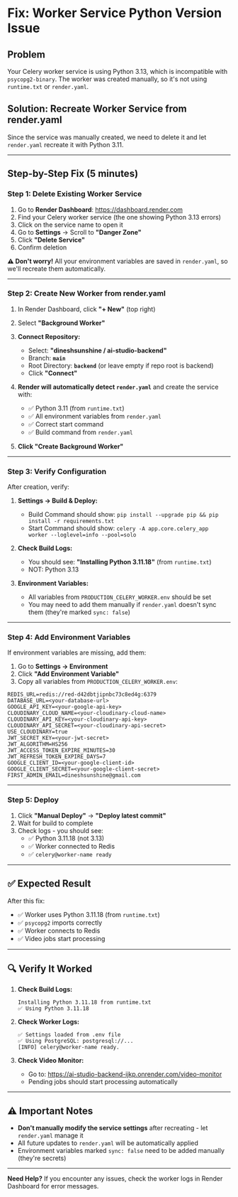# Fix: Worker Service Python Version Issue

## Problem
Your Celery worker service is using Python 3.13, which is incompatible with `psycopg2-binary`. The worker was created manually, so it's not using `runtime.txt` or `render.yaml`.

## Solution: Recreate Worker Service from render.yaml

Since the service was manually created, we need to delete it and let `render.yaml` recreate it with Python 3.11.

---

## Step-by-Step Fix (5 minutes)

### Step 1: Delete Existing Worker Service

1. Go to **Render Dashboard**: https://dashboard.render.com
2. Find your Celery worker service (the one showing Python 3.13 errors)
3. Click on the service name to open it
4. Go to **Settings** → Scroll to **"Danger Zone"**
5. Click **"Delete Service"**
6. Confirm deletion

**⚠️ Don't worry!** All your environment variables are saved in `render.yaml`, so we'll recreate them automatically.

---

### Step 2: Create New Worker from render.yaml

1. In Render Dashboard, click **"+ New"** (top right)
2. Select **"Background Worker"**
3. **Connect Repository:**
   - Select: **"dineshsunshine / ai-studio-backend"**
   - Branch: **`main`**
   - Root Directory: **`backend`** (or leave empty if repo root is backend)
   - Click **"Connect"**

4. **Render will automatically detect `render.yaml`** and create the service with:
   - ✅ Python 3.11 (from `runtime.txt`)
   - ✅ All environment variables from `render.yaml`
   - ✅ Correct start command
   - ✅ Build command from `render.yaml`

5. **Click "Create Background Worker"**

---

### Step 3: Verify Configuration

After creation, verify:

1. **Settings → Build & Deploy:**
   - Build Command should show: `pip install --upgrade pip && pip install -r requirements.txt`
   - Start Command should show: `celery -A app.core.celery_app worker --loglevel=info --pool=solo`

2. **Check Build Logs:**
   - You should see: **"Installing Python 3.11.18"** (from `runtime.txt`)
   - NOT: Python 3.13

3. **Environment Variables:**
   - All variables from `PRODUCTION_CELERY_WORKER.env` should be set
   - You may need to add them manually if `render.yaml` doesn't sync them (they're marked `sync: false`)

---

### Step 4: Add Environment Variables

If environment variables are missing, add them:

1. Go to **Settings → Environment**
2. Click **"Add Environment Variable"**
3. Copy all variables from `PRODUCTION_CELERY_WORKER.env`:

```env
REDIS_URL=redis://red-d42dbtjipnbc73c8ed4g:6379
DATABASE_URL=<your-database-url>
GOOGLE_API_KEY=<your-google-api-key>
CLOUDINARY_CLOUD_NAME=<your-cloudinary-cloud-name>
CLOUDINARY_API_KEY=<your-cloudinary-api-key>
CLOUDINARY_API_SECRET=<your-cloudinary-api-secret>
USE_CLOUDINARY=true
JWT_SECRET_KEY=<your-jwt-secret>
JWT_ALGORITHM=HS256
JWT_ACCESS_TOKEN_EXPIRE_MINUTES=30
JWT_REFRESH_TOKEN_EXPIRE_DAYS=7
GOOGLE_CLIENT_ID=<your-google-client-id>
GOOGLE_CLIENT_SECRET=<your-google-client-secret>
FIRST_ADMIN_EMAIL=dineshsunshine@gmail.com
```

---

### Step 5: Deploy

1. Click **"Manual Deploy"** → **"Deploy latest commit"**
2. Wait for build to complete
3. Check logs - you should see:
   - ✅ Python 3.11.18 (not 3.13)
   - ✅ Worker connected to Redis
   - ✅ `celery@worker-name ready`

---

## ✅ Expected Result

After this fix:
- ✅ Worker uses Python 3.11.18 (from `runtime.txt`)
- ✅ `psycopg2` imports correctly
- ✅ Worker connects to Redis
- ✅ Video jobs start processing

---

## 🔍 Verify It Worked

1. **Check Build Logs:**
   ```
   Installing Python 3.11.18 from runtime.txt
   ✅ Using Python 3.11.18
   ```

2. **Check Worker Logs:**
   ```
   ✅ Settings loaded from .env file
   ✅ Using PostgreSQL: postgresql://...
   [INFO] celery@worker-name ready.
   ```

3. **Check Video Monitor:**
   - Go to: https://ai-studio-backend-ijkp.onrender.com/video-monitor
   - Pending jobs should start processing automatically

---

## ⚠️ Important Notes

- **Don't manually modify the service settings** after recreating - let `render.yaml` manage it
- All future updates to `render.yaml` will be automatically applied
- Environment variables marked `sync: false` need to be added manually (they're secrets)

---

**Need Help?** If you encounter any issues, check the worker logs in Render Dashboard for error messages.

